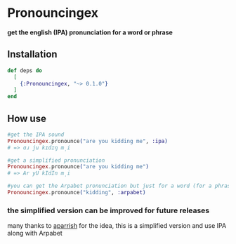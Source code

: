 # Pronouncingex

**get the english (IPA) pronunciation for a word or phrase**

## Installation


```elixir
def deps do
  [
    {:Pronouncingex, "~> 0.1.0"}
  ]
end
```

## How use
```elixir
#get the IPA sound
Pronouncingex.pronounce("are you kidding me", :ipa)
# => ɑɹ ju kɪdɪŋ m̩i

#get a simplified pronunciation
Pronouncingex.pronounce("are you kidding me")
# => Ar yU kIdIn m̩i 

#you can get the Arpabet pronunciation but just for a word (for a phrase arpabet can be a bit clumsy)
Pronouncingex.pronounce("kidding", :arpabet)

```

### the simplified version can be improved for future releases

many thanks to [aparrish](https://github.com/aparrish/pronouncingjs) for the idea, this is a simplified version and use IPA along with Arpabet



